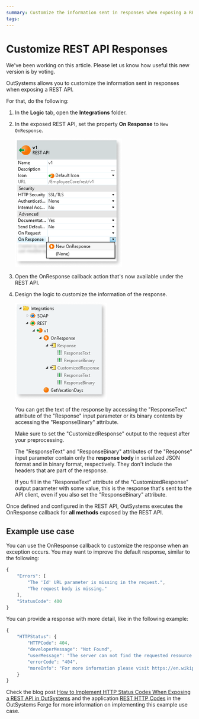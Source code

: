 ```yaml
---
summary: Customize the information sent in responses when exposing a REST API.
tags: 
---
```


# Customize REST API Responses

<div class="info" markdown="1">

We've been working on this article. Please let us know how useful this new version is by voting.

</div>

OutSystems allows you to customize the information sent in responses when exposing a REST API.

For that, do the following:

1. In the **Logic** tab, open the **Integrations** folder.

1. In the exposed REST API, set the property **On Response** to `New OnResponse`.

    ![REST API in Service Studio](images/ss-rest-expose-onresponse.png)

1. Open the OnResponse callback action that's now available under the REST API.

1. Design the logic to customize the information of the response.

    ![Input and output parameters of OnResponse callback](images/ss-rest-expose-onresponse-tree.png)

    You can get the text of the response by accessing the "ResponseText" attribute of the "Response" input parameter or its binary contents by accessing the "ResponseBinary" attribute.

    Make sure to set the "CustomizedResponse" output to the request after your preprocessing.

    <div class="info" markdown="1">

    The "ResponseText" and "ResponseBinary" attributes of the "Response" input parameter contain only the **response body** in serialized JSON format and in binary format, respectively. They don't include the headers that are part of the response.

    If you fill in the "ResponseText" attribute of the "CustomizedResponse" output parameter with some value, this is the response that's sent to the API client, even if you also set the "ResponseBinary" attribute.

    </div>

Once defined and configured in the REST API, OutSystems executes the OnResponse callback for **all methods** exposed by the REST API.

## Example use case

You can use the OnResponse callback to customize the response when an exception occurs. You may want to improve the default response, similar to the following:

```javascript
{
    "Errors": [
        "The 'Id' URL parameter is missing in the request.",
        "The request body is missing."
    ],
    "StatusCode": 400
}
```

You can provide a response with more detail, like in the following example:

```javascript
{
    "HTTPStatus": {
        "HTTPCode": 404,
        "developerMessage": "Not Found",
        "userMessage": "The server can not find the requested resource. In an API, this can mean that the endpoint is valid but the resource itself does not exist.",
        "errorCode": "404",
        "moreInfo": "For more information please visit https://en.wikipedia.org/wiki/List_of_HTTP_status_codes"
    }
}
```

Check the blog post [How to Implement HTTP Status Codes When Exposing a REST API in OutSystems](https://www.outsystems.com/blog/posts/implementing-http-status-code-exposing-rest/) and the application [REST HTTP Codes](https://www.outsystems.com/forge/component-overview/5547/rest-http-codes) in the OutSystems Forge for more information on implementing this example use case.
